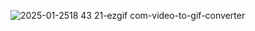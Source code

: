 ![2025-01-2518 43 21-ezgif com-video-to-gif-converter](https://github.com/user-attachments/assets/0be87249-b855-4d5e-a6b3-8b0087f24083)
